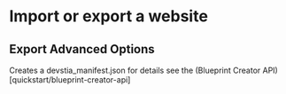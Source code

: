 # Import or export a website

## Export Advanced Options

Creates a devstia_manifest.json for details see the (Blueprint Creator API)[quickstart/blueprint-creator-api]